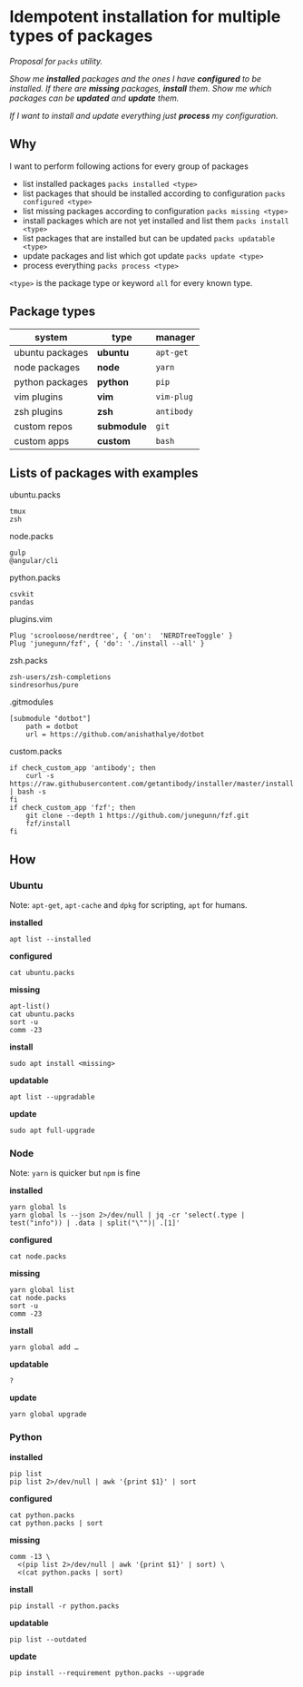 Idempotent installation for multiple types of packages
======================================================

_Proposal for `packs` utility._

_Show me **installed** packages and the ones I have **configured** to be
installed. If there are **missing** packages, **install** them. Show me which
packages can be **updated** and **update** them._

_If I want to install and update everything just **process** my configuration._


## Why

I want to perform following actions for every group of packages

* list installed packages `packs installed <type>`
* list packages that should be installed according to configuration `packs configured <type>`
* list missing packages according to configuration `packs missing <type>`
* install packages which are not yet installed and list them `packs install <type>`
* list packages that are installed but can be updated `packs updatable <type>`
* update packages and list which got update `packs update <type>`
* process everything `packs process <type>`

`<type>` is the package type or keyword `all` for every known type.


## Package types

| system          | type       | manager    |
| --              | --         | --         |
| ubuntu packages | **ubuntu**     | `apt-get`  |
| node packages   | **node**       | `yarn`     |
| python packages | **python**     | `pip`      |
| vim plugins     | **vim**        | `vim-plug` |
| zsh plugins     | **zsh**        | `antibody` |
| custom repos    | **submodule**  | `git`      |
| custom apps     | **custom**     | `bash`     |

## Lists of packages with examples

ubuntu.packs
```
tmux
zsh
```

node.packs
```
gulp
@angular/cli
```

python.packs
```
csvkit
pandas
```

plugins.vim
```
Plug 'scrooloose/nerdtree', { 'on':  'NERDTreeToggle' }
Plug 'junegunn/fzf', { 'do': './install --all' }
```

zsh.packs
```
zsh-users/zsh-completions
sindresorhus/pure
```

.gitmodules
```
[submodule "dotbot"]
	path = dotbot
	url = https://github.com/anishathalye/dotbot
```

custom.packs
```
if check_custom_app 'antibody'; then
    curl -s https://raw.githubusercontent.com/getantibody/installer/master/install | bash -s
fi
if check_custom_app 'fzf'; then
    git clone --depth 1 https://github.com/junegunn/fzf.git
    fzf/install
fi
```


## How

### Ubuntu

Note: `apt-get`, `apt-cache` and `dpkg` for scripting, `apt` for humans.

**installed**
```
apt list --installed
```

**configured**
```
cat ubuntu.packs
```

**missing**
```
apt-list()
cat ubuntu.packs
sort -u
comm -23
```

**install**
```
sudo apt install <missing>
```

**updatable**
```
apt list --upgradable
```

**update**
```
sudo apt full-upgrade
```

### Node

Note: `yarn` is quicker but `npm` is fine

**installed**
```
yarn global ls
yarn global ls --json 2>/dev/null | jq -cr 'select(.type | test("info")) | .data | split("\"")| .[1]'
```

**configured**
```
cat node.packs
```

**missing**
```
yarn global list
cat node.packs
sort -u
comm -23
```

**install**
```
yarn global add …
```

**updatable**
```
?
```

**update**
```
yarn global upgrade
```

### Python

**installed**
```
pip list
pip list 2>/dev/null | awk '{print $1}' | sort
```

**configured**
```
cat python.packs
cat python.packs | sort
```

**missing**
```
comm -13 \
  <(pip list 2>/dev/null | awk '{print $1}' | sort) \
  <(cat python.packs | sort)
```

**install**
```
pip install -r python.packs
```

**updatable**
```
pip list --outdated
```

**update**
```
pip install --requirement python.packs --upgrade
```
